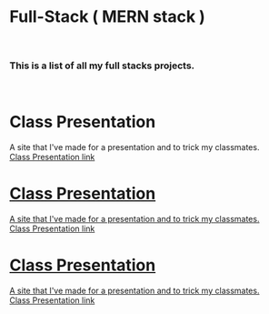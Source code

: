 ﻿# Full-Stack ( MERN stack )
 
<br><h3>This is a list of all my full stacks projects.</h3></br>

# Class Presentation

A site that I've made for a presentation and to trick my classmates.
<br><a href="https://github.com/ooo-dev-code/ClassPresentation"> Class Presentation link</br>

# Class Presentation

A site that I've made for a presentation and to trick my classmates.
<br><a href="https://github.com/ooo-dev-code/ClassPresentation"> Class Presentation link</br>

# Class Presentation

A site that I've made for a presentation and to trick my classmates.
<br><a href="https://github.com/ooo-dev-code/ClassPresentation"> Class Presentation link</br>




